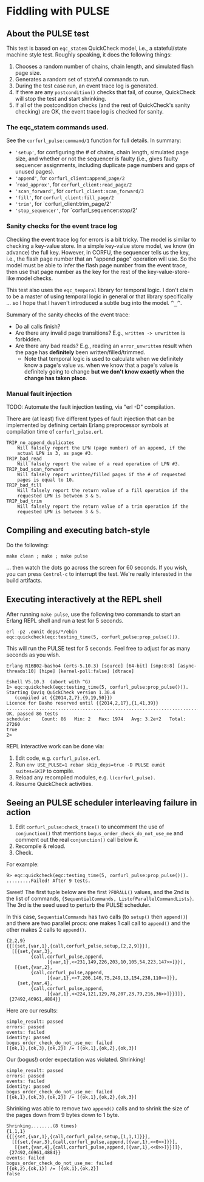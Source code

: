
# Fiddling with PULSE

## About the PULSE test

This test is based on `eqc_statem` QuickCheck model, i.e., a
stateful/state machine style test.  Roughly speaking, it does the
following things:

1. Chooses a random number of chains, chain length, and simulated flash
   page size.
2. Generates a random set of stateful commands to run.
3. During the test case run, an event trace log is generated.
4. If there are any `postcondition()` checks that fail, of course,
   QuickCheck will stop the test and start shrinking.
5. If all of the postcondition checks (and the rest of QuickCheck's
   sanity checking) are OK, the event trace log is checked for
   sanity.

### The eqc_statem commands used.

See the `corfurl_pulse:command/1` function for full details.  In
summary:

* `'setup'`, for configuring the # of chains, chain length, simulated
   page size, and whether or not the sequencer is faulty (i.e.,
   gives faulty sequencer assignments, including duplicate page numbers and
   gaps of unused pages).
* `'append'`, for `corfurl_client:append_page/2`
* '`read_approx'`, for `corfurl_client:read_page/2`
* `'scan_forward'`, for `corfurl_client:scan_forward/3`
* `'fill'`, for `corfurl_client:fill_page/2`
* `'trim'`, for `corfurl_client:trim_page/2'
* `'stop_sequencer'`, for `corfurl_sequencer:stop/2'

### Sanity checks for the event trace log

Checking the event trace log for errors is a bit tricky.  The model is
similar to checking a key-value store.  In a simple key-value store
model, we know (in advance) the full key.  However, in CORFU, the
sequencer tells us the key, i.e., the flash page number that an
"append page" operation will use.  So the model must be able to infer
the flash page number from the event trace, then use that page number
as the key for the rest of the key-value-store-like model checks.

This test also uses the `eqc_temporal` library for temporal logic.  I
don't claim to be a master of using temporal logic in general or that
library specifically ... so I hope that I haven't introduced a subtle
bug into the model.  <tt>^_^</tt>.

Summary of the sanity checks of the event trace:

* Do all calls finish?
* Are there any invalid page transitions?  E.g., `written ->
  unwritten` is forbidden.
* Are there any bad reads?  E.g., reading an `error_unwritten` result
  when the page has **definitely** been written/filled/trimmed.
    * Note that temporal logic is used to calculate when we definitely
      know a page's value vs. when we know that a page's value is
      definitely going to change
      **but we don't know exactly when the change has taken place**.

### Manual fault injection

TODO: Automate the fault injection testing, via "erl -D" compilation.

There are (at least) five different types of fault injection that can
be implemented by defining certain Erlang preprocessor symbols at
compilation time of `corfurl_pulse.erl`.

    TRIP_no_append_duplicates
        Will falsely report the LPN (page number) of an append, if the
        actual LPN is 3, as page #3.
    TRIP_bad_read
        Will falsely report the value of a read operation of LPN #3.
    TRIP_bad_scan_forward
        Will falsely report written/filled pages if the # of requested
        pages is equal to 10.
    TRIP_bad_fill
        Will falsely report the return value of a fill operation if the
        requested LPN is between 3 & 5.
    TRIP_bad_trim
        Will falsely report the return value of a trim operation if the
        requested LPN is between 3 & 5.

## Compiling and executing batch-style

Do the following:

    make clean ; make ; make pulse

... then watch the dots go across the screen for 60 seconds.  If you
wish, you can press `Control-c` to interrupt the test.  We're really
interested in the build artifacts.

## Executing interactively at the REPL shell

After running `make pulse`, use the following two commands to start an
Erlang REPL shell and run a test for 5 seconds.

    erl -pz .eunit deps/*/ebin
    eqc:quickcheck(eqc:testing_time(5, corfurl_pulse:prop_pulse())).

This will run the PULSE test for 5 seconds.  Feel free to adjust for
as many seconds as you wish.

    Erlang R16B02-basho4 (erts-5.10.3) [source] [64-bit] [smp:8:8] [async-threads:10] [hipe] [kernel-poll:false] [dtrace]
    
    Eshell V5.10.3  (abort with ^G)
    1> eqc:quickcheck(eqc:testing_time(5, corfurl_pulse:prop_pulse())).
    Starting Quviq QuickCheck version 1.30.4
       (compiled at {{2014,2,7},{9,19,50}})
    Licence for Basho reserved until {{2014,2,17},{1,41,39}}
    ......................................................................................
    OK, passed 86 tests
    schedule:    Count: 86   Min: 2   Max: 1974   Avg: 3.2e+2   Total: 27260
    true
    2> 

REPL interactive work can be done via:

1. Edit code, e.g. `corfurl_pulse.erl`.
2. Run `env USE_PULSE=1 rebar skip_deps=true -D PULSE eunit suites=SKIP`
   to compile.
3. Reload any recompiled modules, e.g. `l(corfurl_pulse).`
4. Resume QuickCheck activities.

## Seeing an PULSE scheduler interleaving failure in action

1. Edit `corfurl_pulse:check_trace()` to uncomment the
   use of `conjunction()` that mentions `bogus_order_check_do_not_use_me`
   and comment out the real `conjunction()` call below it.
2. Recompile & reload.
3. Check.

For example:

    9> eqc:quickcheck(eqc:testing_time(5, corfurl_pulse:prop_pulse())).
    .........Failed! After 9 tests.

Sweet!  The first tuple below are the first `?FORALL()` values,
and the 2nd is the list of commands,
`{SequentialCommands, ListofParallelCommandLists}`.  The 3rd is the
seed used to perturb the PULSE scheduler.

In this case, `SequentialCommands` has two calls (to `setup()` then
`append()`) and there are two parallel procs: one makes 1 call
call to `append()` and the other makes 2 calls to `append()`.

    {2,2,9}
    {{[{set,{var,1},{call,corfurl_pulse,setup,[2,2,9]}}],
      [[{set,{var,3},
             {call,corfurl_pulse,append,
                   [{var,1},<<231,149,226,203,10,105,54,223,147>>]}}],
       [{set,{var,2},
             {call,corfurl_pulse,append,
                   [{var,1},<<7,206,146,75,249,13,154,238,110>>]}},
        {set,{var,4},
             {call,corfurl_pulse,append,
                   [{var,1},<<224,121,129,78,207,23,79,216,36>>]}}]]},
     {27492,46961,4884}}

Here are our results:

    simple_result: passed
    errors: passed
    events: failed
    identity: passed
    bogus_order_check_do_not_use_me: failed
    [{ok,1},{ok,3},{ok,2}] /= [{ok,1},{ok,2},{ok,3}]

Our (bogus!) order expectation was violated.  Shrinking!

    simple_result: passed
    errors: passed
    events: failed
    identity: passed
    bogus_order_check_do_not_use_me: failed
    [{ok,1},{ok,3},{ok,2}] /= [{ok,1},{ok,2},{ok,3}]

Shrinking was able to remove two `append()` calls and to shrink the
size of the pages down from 9 bytes down to 1 byte.

    Shrinking........(8 times)
    {1,1,1}
    {{[{set,{var,1},{call,corfurl_pulse,setup,[1,1,1]}}],
      [[{set,{var,3},{call,corfurl_pulse,append,[{var,1},<<0>>]}}],
       [{set,{var,4},{call,corfurl_pulse,append,[{var,1},<<0>>]}}]]},
     {27492,46961,4884}}
    events: failed
    bogus_order_check_do_not_use_me: failed
    [{ok,2},{ok,1}] /= [{ok,1},{ok,2}]
    false
